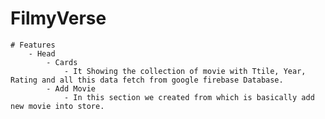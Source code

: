 # FilmyVerse
    # Features 
        - Head
            - Cards
                - It Showing the collection of movie with Ttile, Year, Rating and all this data fetch from google firebase Database.
            - Add Movie
                - In this section we created from which is basically add new movie into store.






